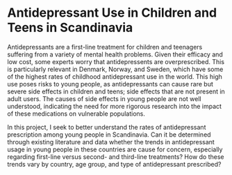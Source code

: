 
# Antidepressant Use in Children and Teens in Scandinavia

Antidepressants are a first-line treatment for children and teenagers suffering from a variety of mental health problems. Given their efficacy and low cost, some experts worry that antidepressents are overprescribed. This is particularly relevant in Denmark, Norway, and Sweden, which have some of the highest rates of childhood antidepressant use in the world. This high use poses risks to young people, as antidepressants can cause rare but severe side effects in children and teens; side effects that are not present in adult users. The causes of side effects in young people are not well understood, indicating the need for more rigorous research into the impact of these medications on vulnerable populations.

In this project, I seek to better understand the rates of antidepressant prescription among young people in Scandinavia. Can it be determined through existing literature and data whether the trends in antidepressant usage in young people in these countries are cause for concern, especially regarding first-line versus second- and third-line treatments? How do these trends vary by country, age group, and type of antidepressant prescribed?


